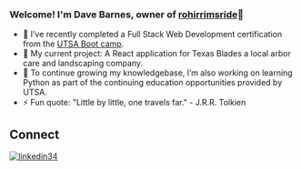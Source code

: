 ### Welcome! I'm Dave Barnes, owner of [rohirrimsride](https://github.com/rohirrimsride/rohirrimsride-portfolio)👋

- 🔭 I’ve recently completed a Full Stack Web Development certification from the [UTSA Boot camp](https://bootcamp.utsa.edu/coding/).
- 🔭 My current project: A React application for Texas Blades a local arbor care and landscaping company.  
- 🌱 To continue growing my knowledgebase, I’m also working on learning Python as part of the continuing education opportunities provided by UTSA. 
- ⚡ Fun quote: "Little by little, one travels far." - J.R.R. Tolkien 

## Connect

[![linkedin34](https://user-images.githubusercontent.com/96882225/230234026-1eab2195-0024-4839-a264-95a8961edc71.png)](https://www.linkedin.com/in/dave-barnes-b017b945/)
